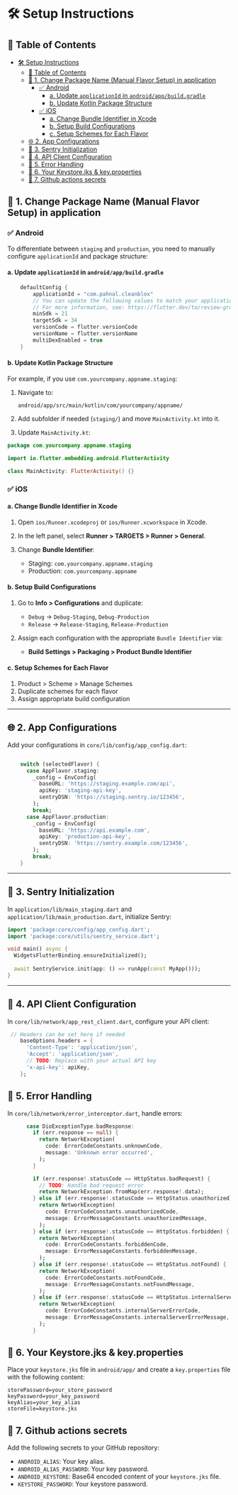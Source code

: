 # 🛠 Setup Instructions

## 📖 Table of Contents
- [🛠 Setup Instructions](#-setup-instructions)
  - [📖 Table of Contents](#-table-of-contents)
  - [🔧 1. Change Package Name (Manual Flavor Setup) in application](#-1-change-package-name-manual-flavor-setup-in-application)
    - [✅ Android](#-android)
      - [a. Update `applicationId` in `android/app/build.gradle`](#a-update-applicationid-in-androidappbuildgradle)
      - [b. Update Kotlin Package Structure](#b-update-kotlin-package-structure)
    - [✅ iOS](#-ios)
      - [a. Change Bundle Identifier in Xcode](#a-change-bundle-identifier-in-xcode)
      - [b. Setup Build Configurations](#b-setup-build-configurations)
      - [c. Setup Schemes for Each Flavor](#c-setup-schemes-for-each-flavor)
  - [🌐 2. App Configurations](#-2-app-configurations)
  - [🚀 3. Sentry Initialization](#-3-sentry-initialization)
  - [🔗 4. API Client Configuration](#-4-api-client-configuration)
  - [🔧 5. Error Handling](#-5-error-handling)
  - [🔏 6. Your Keystore.jks \& key.properties](#-6-your-keystorejks--keyproperties)
  - [🔏 7. Github actions secrets](#-7-github-actions-secrets)

## 🔧 1. Change Package Name (Manual Flavor Setup) in application

### ✅ Android

To differentiate between `staging` and `production`, you need to manually configure `applicationId` and package structure:

#### a. Update `applicationId` in `android/app/build.gradle`

```kotlin
    defaultConfig {
        applicationId = "com.pahnal.cleanblox"
        // You can update the following values to match your application needs.
        // For more information, see: https://flutter.dev/to/review-gradle-config.
        minSdk = 21
        targetSdk = 34
        versionCode = flutter.versionCode
        versionName = flutter.versionName
        multiDexEnabled = true
    }
```

#### b. Update Kotlin Package Structure

For example, if you use `com.yourcompany.appname.staging`:

1. Navigate to:

   ```
   android/app/src/main/kotlin/com/yourcompany/appname/
   ```
2. Add subfolder if needed (`staging/`) and move `MainActivity.kt` into it.
3. Update `MainActivity.kt`:

```kotlin
package com.yourcompany.appname.staging

import io.flutter.embedding.android.FlutterActivity

class MainActivity: FlutterActivity() {}
```

### ✅ iOS

#### a. Change Bundle Identifier in Xcode

1. Open `ios/Runner.xcodeproj` or `ios/Runner.xcworkspace` in Xcode.
2. In the left panel, select **Runner > TARGETS > Runner > General**.
3. Change **Bundle Identifier**:

   * Staging: `com.yourcompany.appname.staging`
   * Production: `com.yourcompany.appname`

#### b. Setup Build Configurations

1. Go to **Info > Configurations** and duplicate:

   * `Debug` → `Debug-Staging`, `Debug-Production`
   * `Release` → `Release-Staging`, `Release-Production`

2. Assign each configuration with the appropriate `Bundle Identifier` via:

   * **Build Settings > Packaging > Product Bundle Identifier**

#### c. Setup Schemes for Each Flavor

1. Product > Scheme > Manage Schemes
2. Duplicate schemes for each flavor
3. Assign appropriate build configuration

---

## 🌐 2. App Configurations

Add your  configurations in `core/lib/config/app_config.dart`:

```dart

    switch (selectedFlavor) {
      case AppFlavor.staging:
        _config = EnvConfig(
          baseURL: 'https://staging.example.com/api',
          apiKey: 'staging-api-key',
          sentryDSN: 'https://staging.sentry.io/123456',
        );
        break;
      case AppFlavor.production:
        _config = EnvConfig(
          baseURL: 'https://api.example.com',
          apiKey: 'production-api-key',
          sentryDSN: 'https://sentry.example.com/123456',
        );
        break;
    }

```

---

##  🚀 3. Sentry Initialization
In `application/lib/main_staging.dart` and `application/lib/main_production.dart`, initialize Sentry:

```dart
import 'package:core/config/app_config.dart';
import 'package:core/utils/sentry_service.dart';

void main() async {
  WidgetsFlutterBinding.ensureInitialized();
  
  await SentryService.init(app: () => runApp(const MyApp()));
}

```

---

##  🔗 4. API Client Configuration

In `core/lib/network/app_rest_client.dart`, configure your API client:

```dart
 // Headers can be set here if needed
    baseOptions.headers = {
      'Content-Type': 'application/json',
      'Accept': 'application/json',
      // TODO: Replace with your actual API key
      'x-api-key': apiKey,
    };
```

## 🔧 5. Error Handling

In `core/lib/network/error_interceptor.dart`, handle errors:

```dart
      case DioExceptionType.badResponse:
        if (err.response == null) {
          return NetworkException(
            code: ErrorCodeConstants.unknownCode,
            message: 'Unknown error occurred',
          );
        }

        if (err.response!.statusCode == HttpStatus.badRequest) {
          // TODO: Handle bad request error
          return NetworkException.fromMap(err.response!.data);
        } else if (err.response!.statusCode == HttpStatus.unauthorized) {
          return NetworkException(
            code: ErrorCodeConstants.unauthorizedCode,
            message: ErrorMessageConstants.unauthorizedMessage,
          );
        } else if (err.response!.statusCode == HttpStatus.forbidden) {
          return NetworkException(
            code: ErrorCodeConstants.forbiddenCode,
            message: ErrorMessageConstants.forbiddenMessage,
          );
        } else if (err.response!.statusCode == HttpStatus.notFound) {
          return NetworkException(
            code: ErrorCodeConstants.notFoundCode,
            message: ErrorMessageConstants.notFoundMessage,
          );
        } else if (err.response!.statusCode == HttpStatus.internalServerError) {
          return NetworkException(
            code: ErrorCodeConstants.internalServerErrorCode,
            message: ErrorMessageConstants.internalServerErrorMessage,
          );
        }
```

## 🔏 6. Your Keystore.jks & key.properties
Place your `keystore.jks` file in `android/app/` and create a `key.properties` file with the following content:

```properties
storePassword=your_store_password
keyPassword=your_key_password
keyAlias=your_key_alias
storeFile=keystore.jks
```


## 🔏 7. Github actions secrets

Add the following secrets to your GitHub repository:

- `ANDROID_ALIAS`: Your key alias.
- `ANDROID_ALIAS_PASSWORD`: Your key password.
- `ANDROID_KEYSTORE`: Base64 encoded content of your `keystore.jks` file.
- `KEYSTORE_PASSWORD`: Your keystore password.

